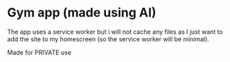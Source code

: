 # Gym app (made using AI)

The app uses a service worker but i will not cache any files as I just want to add the site to my homescreen (so the service worker will be minimal).

Made for PRIVATE use
